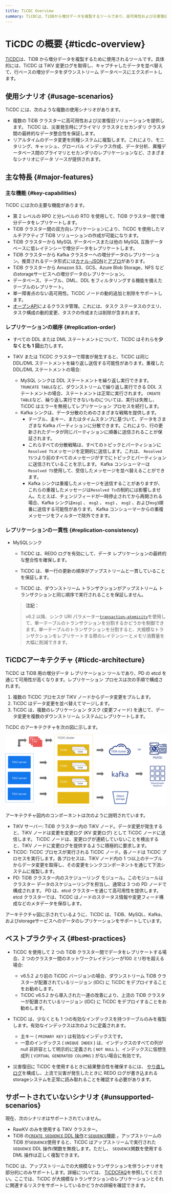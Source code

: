 ```yaml
---
title: TiCDC Overview
summary: TiCDCは、TiDBから増分データを複製するツールであり、高可用性および災害復旧ソリューションを提供します。また、リアルタイムのデータ変更を同種システムに複製し、さまざまなデータソースにデータを提供します。主な特長には、RPOとRTOを使用した増分データのレプリケーションや双方向レプリケーションがあります。また、データベース、テーブル、DML、DDLをフィルタリングする機能も備えています。TiCDCは、TiDB、MySQL、Kafka、およびstorageサービスへのデータのレプリケーションをサポートしています。
---
```


# TiCDC の概要 {#ticdc-overview}

[TiCDC](https://github.com/pingcap/tiflow/tree/release-7.5/cdc)は、TiDB から増分データを複製するために使用されるツールです。具体的には、TiCDC は TiKV 変更ログを取得し、キャプチャしたデータを並べ替えて、行ベースの増分データをダウンストリーム データベースにエクスポートします。

## 使用シナリオ {#usage-scenarios}

TiCDC には、次のような複数の使用シナリオがあります。

-   複数の TiDB クラスターに高可用性および災害復旧ソリューションを提供します。 TiCDC は、災害発生時にプライマリ クラスタとセカンダリ クラスタ間の最終的なデータ整合性を保証します。
-   リアルタイムのデータ変更を同種システムに複製します。これにより、モニタリング、キャッシュ、グローバル インデックス作成、データ分析、異種データベース間のプライマリとセカンダリのレプリケーションなど、さまざまなシナリオにデータ ソースが提供されます。

## 主な特長 {#major-features}

### 主な機能 {#key-capabilities}

TiCDC には次の主要な機能があります。

-   第 2 レベルの RPO と分レベルの RTO を使用して、TiDB クラスター間で増分データをレプリケートします。
-   TiDB クラスター間の双方向レプリケーションにより、TiCDC を使用したマルチアクティブ TiDB ソリューションの作成が可能になります。
-   TiDB クラスターから MySQL データベースまたは他の MySQL 互換データベースに低レイテンシーで増分データをレプリケートします。
-   TiDB クラスターから Kafka クラスターへの増分データのレプリケーション。推奨されるデータ形式には[カナル-JSON](/ticdc/ticdc-canal-json.md)と[アブロ](/ticdc/ticdc-avro-protocol.md)があります。
-   TiDB クラスターから Amazon S3、GCS、Azure Blob Storage、NFS などのstorageサービスへの増分データのレプリケーション。
-   データベース、テーブル、DML、DDL をフィルタリングする機能を備えたテーブルのレプリケート。
-   単一障害点のない高可用性。TiCDC ノードの動的追加と削除をサポートします。
-   [オープンAPI](/ticdc/ticdc-open-api-v2.md)によるクラスタ管理。これには、タスク ステータスのクエリ、タスク構成の動的変更、タスクの作成または削除が含まれます。

### レプリケーションの順序 {#replication-order}

-   すべての DDL または DML ステートメントについて、TiCDC はそれらを**少なくとも 1 回**出力します。
-   TiKV または TiCDC クラスターで障害が発生すると、TiCDC は同じ DDL/DML ステートメントを繰り返し送信する可能性があります。重複した DDL/DML ステートメントの場合:

    -   MySQL シンクは DDL ステートメントを繰り返し実行できます。 `TRUNCATE TABLE`など、ダウンストリームで繰り返し実行できる DDL ステートメントの場合、ステートメントは正常に実行されます。 `CREATE TABLE`など、繰り返し実行できないものについては、実行は失敗し、TiCDC はエラーを無視してレプリケーション プロセスを続行します。
    -   Kafka シンクは、データ分散のためのさまざまな戦略を提供します。
        -   テーブル、主キー、またはタイムスタンプに基づいて、データをさまざまな Kafka パーティションに分散できます。これにより、行の更新されたデータが同じパーティションに順番に送信されることが保証されます。
        -   これらすべての分散戦略は、すべてのトピックとパーティションに`Resolved TS`メッセージを定期的に送信します。これは、 `Resolved TS`つより前のすべてのメッセージがすでにトピックとパーティションに送信されていることを示します。 Kafka コンシューマーは`Resolved TS`使用して、受信したメッセージを並べ替えることができます。
        -   Kafka シンクは重複したメッセージを送信することがありますが、これらの重複したメッセージは`Resolved Ts`の制約には影響しません。たとえば、チェンジフィードが一時停止されてから再開される場合、Kafka シンクは`msg1` 、 `msg2` 、 `msg3` 、 `msg2` 、および`msg3`順番に送信する可能性があります。 Kafka コンシューマーからの重複メッセージをフィルターで除外できます。

### レプリケーションの一貫性 {#replication-consistency}

-   MySQLシンク

    -   TiCDC は、REDO ログを有効にして、データ レプリケーションの最終的な整合性を確保します。

    -   TiCDC は、単一行の更新の順序がアップストリームと一貫していることを保証します。

    -   TiCDC は、ダウンストリーム トランザクションがアップストリーム トランザクションと同じ順序で実行されることを保証しません。

    > **注記：**
    >
    > v6.2 以降、シンク URI パラメーター[`transaction-atomicity`](/ticdc/ticdc-sink-to-mysql.md#configure-sink-uri-for-mysql-or-tidb)を使用して、単一テーブルのトランザクションを分割するかどうかを制御できます。単一テーブルのトランザクションを分割すると、大規模なトランザクションをレプリケートする際のレイテンシーとメモリ消費量を大幅に削減できます。

## TiCDCアーキテクチャ {#ticdc-architecture}

TiCDC は TiDB 用の増分データ レプリケーション ツールであり、PD の etcd を通じて可用性が高くなります。レプリケーション プロセスは次の手順で構成されます。

1.  複数の TiCDC プロセスが TiKV ノードからデータ変更をプルします。
2.  TiCDC はデータ変更を並べ替えてマージします。
3.  TiCDC は、複数のレプリケーション タスク (変更フィード) を通じて、データ変更を複数のダウンストリーム システムにレプリケートします。

TiCDC のアーキテクチャを次の図に示します。

![TiCDC architecture](/media/ticdc/cdc-architecture.png)

アーキテクチャ図内のコンポーネントは次のように説明されています。

-   TiKV サーバー: TiDB クラスター内の TiKV ノード。データ変更が発生すると、TiKV ノードは変更を変更ログ (KV 変更ログ) として TiCDC ノードに送信します。 TiCDC ノードは、変更ログが連続していないことを検出すると、TiKV ノードに変更ログを提供するように積極的に要求します。
-   TiCDC: TiCDC プロセスが実行される TiCDC ノード。各ノードは TiCDC プロセスを実行します。各プロセスは、TiKV ノード内の 1 つ以上のテーブルからデータ変更を取得し、その変更をシンクコンポーネントを通じて下流システムに複製します。
-   PD: TiDB クラスター内のスケジューリング モジュール。このモジュールはクラスター データのスケジューリングを担当し、通常は 3 つの PD ノードで構成されます。 PD は、etcd クラスターを通じて高可用性を提供します。 etcd クラスターでは、TiCDC はノードのステータス情報や変更フィード構成などのメタデータを保存します。

アーキテクチャ図に示されているように、TiCDC は、TiDB、MySQL、Kafka、およびstorageサービスへのデータのレプリケーションをサポートしています。

## ベストプラクティス {#best-practices}

-   TiCDC を使用して 2 つの TiDB クラスター間でデータをレプリケートする場合、2 つのクラスター間のネットワークレイテンシーが100 ミリ秒を超える場合:

    -   v6.5.2 より前の TiCDC バージョンの場合、ダウンストリーム TiDB クラスターが配置されているリージョン (IDC) に TiCDC をデプロイすることをお勧めします。
    -   TiCDC v6.5.2 から導入された一連の改善により、上流の TiDB クラスターが配置されているリージョン (IDC) に TiCDC をデプロイすることをお勧めします。

-   TiCDC は、少なくとも 1 つの有効なインデックスを持つテーブルのみを複製します。有効なインデックスは次のように定義されます。

    -   主キー ( `PRIMARY KEY` ) は有効なインデックスです。
    -   一意のインデックス ( `UNIQUE INDEX` ) は、インデックスのすべての列が null 非許容として明示的に定義され ( `NOT NULL` )、インデックスに仮想生成列 ( `VIRTUAL GENERATED COLUMNS` ) がない場合に有効です。

-   災害復旧に TiCDC を使用するときに結果整合性を確保するには、 [やり直しログ](/ticdc/ticdc-sink-to-mysql.md#eventually-consistent-replication-in-disaster-scenarios)を構成し、上流で災害が発生したときに REDO ログが書き込まれるstorageシステムを正常に読み取れることを確認する必要があります。

## サポートされていないシナリオ {#unsupported-scenarios}

現在、次のシナリオはサポートされていません。

-   RawKV のみを使用する TiKV クラスター。
-   TiDB の[`CREATE SEQUENCE` DDL 操作](/sql-statements/sql-statement-create-sequence.md)と[`SEQUENCE`機能](/sql-statements/sql-statement-create-sequence.md#sequence-function) 。アップストリームの TiDB が`SEQUENCE`使用すると、TiCDC はアップストリームで実行された`SEQUENCE` DDL 操作/関数を無視します。ただし、 `SEQUENCE`関数を使用する DML 操作は正しく複製できます。

TiCDC は、アップストリームでの大規模なトランザクションを伴うシナリオを部分的にのみサポートします。詳細については、 [TiCDCFAQ](/ticdc/ticdc-faq.md#does-ticdc-support-replicating-large-transactions-is-there-any-risk)を参照してください。ここでは、TiCDC が大規模なトランザクションのレプリケーションとそれに関連するリスクをサポートしているかどうかの詳細を確認できます。

